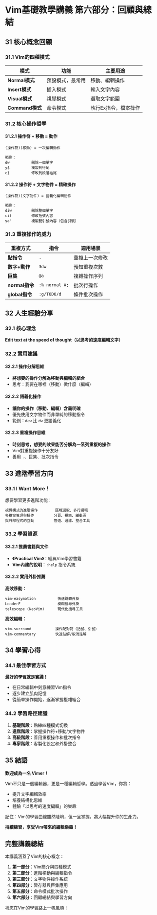# Vim基礎教學講義 第六部分：回顧與總結

## 31 核心概念回顧

### 31.1 Vim的四種模式

| 模式 | 功能 | 主要用途 |
|------|------|----------|
| **Normal模式** | 預設模式，最常用 | 移動、編輯操作 |
| **Insert模式** | 插入模式 | 輸入文字內容 |
| **Visual模式** | 視覺模式 | 選取文字範圍 |
| **Command模式** | 命令模式 | 執行Ex指令，檔案操作 |

### 31.2 核心操作哲學

#### 31.2.1 操作符 + 移動 = 動作

```
(操作符)(移動) = 一次編輯動作

範例：
dw          刪除一個單字
y$          複製到行尾
c}          修改到段落結尾
```

#### 31.2.2 操作符 + 文字物件 = 精確操作

```
(操作符)(文字物件) = 語義化編輯動作

範例：
diw         刪除整個單字
ci(         修改括號內容
ya"         複製雙引號內容（包含引號）
```

### 31.3 重複操作的威力

| 重複方式 | 指令 | 適用場景 |
|----------|------|----------|
| **點指令** | `.` | 重複上一次修改 |
| **數字+動作** | `3dw` | 預知重複次數 |
| **巨集** | `@a` | 複雜操作序列 |
| **normal指令** | `:% normal A;` | 批次行操作 |
| **global指令** | `:g/TODO/d` | 條件批次操作 |

## 32 人生經驗分享

### 32.1 核心理念

**Edit text at the speed of thought（以思考的速度編輯文字）**

### 32.2 實用建議

#### 32.2.1 操作分解思維

- **將想要的操作分解為移動與編輯的組合**
- 思考：我要在哪裡（移動）做什麼（編輯）

#### 32.2.2 語義化操作

- **讓你的操作（移動、編輯）含義明確**
- 優先使用文字物件而非單純的移動指令
- 範例：`daw` 比 `dw` 更語義化

#### 32.2.3 重複操作思維

- **時刻思考，想要的效果能否分解為一系列重複的操作**
- Vim對重複操作十分友好
- 善用 `.`、巨集、批次指令

## 33 進階學習方向

### 33.1 I Want More！

想要學習更多進階功能：

```
視覺模式的進階操作        區塊選取、多行編輯
多檔案管理與操作         分頁、視窗、緩衝區
與外部程式的互動         管道、過濾、整合工具
```

### 33.2 學習資源

#### 33.2.1 推薦書籍與文件

- **《Practical Vim》**：經典Vim學習書籍
- **Vim內建的說明**：`:help` 指令系統

#### 33.2.2 實用外掛推薦

**高效移動：**
```
vim-easymotion          快速跳轉外掛
LeaderF                 模糊搜尋外掛
telescope (NeoVim)      現代化搜尋工具
```

**高效編輯：**
```
vim-surround           操作配對符（括號、引號）
vim-commentary         快速註解/取消註解
```

## 34 學習心得

### 34.1 最佳學習方式

**最好的學習就是實踐！**

- 在日常編輯中刻意練習Vim指令
- 逐步建立肌肉記憶
- 從簡單操作開始，逐漸掌握複雜組合

### 34.2 學習路徑建議

1. **基礎階段**：熟練四種模式切換
2. **進階階段**：掌握操作符+移動/文字物件
3. **高級階段**：善用重複操作和批次指令
4. **專家階段**：客製化設定和外掛整合

## 35 結語

**歡迎成為一名 Vimer！**

Vim不只是一個編輯器，更是一種編輯哲學。透過學習Vim，你將：

- 提升文字編輯效率
- 培養結構化思維
- 體驗「以思考的速度編輯」的樂趣

記住：Vim的學習曲線雖然陡峭，但一旦掌握，將大幅提升你的生產力。

**持續練習，享受Vim帶來的編輯樂趣！**

## 完整講義總結

本講義涵蓋了Vim的核心概念：

1. **第一部分**：Vim簡介與四種模式
2. **第二部分**：進階移動與編輯指令
3. **第三部分**：文字物件操作系統
4. **第四部分**：暫存器與巨集應用
5. **第五部分**：命令模式批次操作
6. **第六部分**：回顧總結與學習方向

祝您在Vim的學習路上一帆風順！